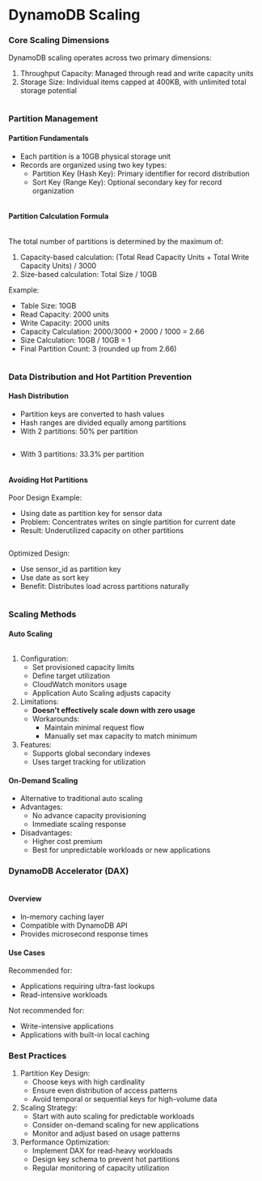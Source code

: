 # DynamoDB Scaling

### Core Scaling Dimensions

DynamoDB scaling operates across two primary dimensions:

1. Throughput Capacity: Managed through read and write capacity units
2. Storage Size: Individual items capped at 400KB, with unlimited total storage potential

<figure><img src="../../../../.gitbook/assets/image (20) (1).png" alt=""><figcaption></figcaption></figure>

### Partition Management

#### Partition Fundamentals

* Each partition is a 10GB physical storage unit
* Records are organized using two key types:
  * Partition Key (Hash Key): Primary identifier for record distribution
  * Sort Key (Range Key): Optional secondary key for record organization

<figure><img src="../../../../.gitbook/assets/image (21) (1).png" alt=""><figcaption></figcaption></figure>



#### Partition Calculation Formula

<figure><img src="../../../../.gitbook/assets/image (22) (1).png" alt=""><figcaption></figcaption></figure>

The total number of partitions is determined by the maximum of:

1. Capacity-based calculation: (Total Read Capacity Units + Total Write Capacity Units) / 3000
2. Size-based calculation: Total Size / 10GB

Example:

* Table Size: 10GB
* Read Capacity: 2000 units
* Write Capacity: 2000 units
* Capacity Calculation:  2000/3000 + 2000 / 1000 = 2.66
* Size Calculation: 10GB / 10GB = 1
* Final Partition Count: 3 (rounded up from 2.66)

<figure><img src="../../../../.gitbook/assets/image (23) (1).png" alt=""><figcaption></figcaption></figure>

### Data Distribution and Hot Partition Prevention

#### Hash Distribution

* Partition keys are converted to hash values
* Hash ranges are divided equally among partitions
* With 2 partitions: 50% per partition

<figure><img src="../../../../.gitbook/assets/image (25) (1).png" alt=""><figcaption></figcaption></figure>

* With 3 partitions: 33.3% per partition

<figure><img src="../../../../.gitbook/assets/image (24) (1).png" alt=""><figcaption></figcaption></figure>

#### Avoiding Hot Partitions

Poor Design Example:

* Using date as partition key for sensor data
* Problem: Concentrates writes on single partition for current date
* Result: Underutilized capacity on other partitions



<figure><img src="../../../../.gitbook/assets/image (26) (1).png" alt=""><figcaption></figcaption></figure>



Optimized Design:

* Use sensor\_id as partition key
* Use date as sort key
* Benefit: Distributes load across partitions naturally

<figure><img src="../../../../.gitbook/assets/image (27) (1).png" alt=""><figcaption></figcaption></figure>

### Scaling Methods

#### Auto Scaling

<figure><img src="../../../../.gitbook/assets/image (28) (1).png" alt=""><figcaption></figcaption></figure>

1. Configuration:
   * Set provisioned capacity limits
   * Define target utilization
   * CloudWatch monitors usage
   * Application Auto Scaling adjusts capacity
2. Limitations:
   * **Doesn't effectively scale down with zero usage**
   * Workarounds:
     * Maintain minimal request flow
     * Manually set max capacity to match minimum
3. Features:
   * Supports global secondary indexes
   * Uses target tracking for utilization

#### On-Demand Scaling

* Alternative to traditional auto scaling
* Advantages:
  * No advance capacity provisioning
  * Immediate scaling response
* Disadvantages:
  * Higher cost premium
  * Best for unpredictable workloads or new applications

### DynamoDB Accelerator (DAX)

<figure><img src="../../../../.gitbook/assets/image (29) (1).png" alt=""><figcaption></figcaption></figure>

#### Overview

* In-memory caching layer
* Compatible with DynamoDB API
* Provides microsecond response times

#### Use Cases

Recommended for:

* Applications requiring ultra-fast lookups
* Read-intensive workloads

Not recommended for:

* Write-intensive applications
* Applications with built-in local caching

### Best Practices

1. Partition Key Design:
   * Choose keys with high cardinality
   * Ensure even distribution of access patterns
   * Avoid temporal or sequential keys for high-volume data
2. Scaling Strategy:
   * Start with auto scaling for predictable workloads
   * Consider on-demand scaling for new applications
   * Monitor and adjust based on usage patterns
3. Performance Optimization:
   * Implement DAX for read-heavy workloads
   * Design key schema to prevent hot partitions
   * Regular monitoring of capacity utilization
